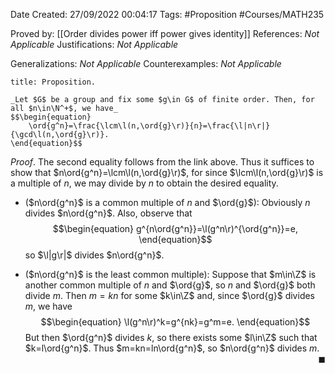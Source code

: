 <div class="topSpace"></div>

Date Created: 27/09/2022 00:04:17
Tags: #Proposition #Courses/MATH235

Proved by: [[Order divides power iff power gives identity]]
References: _Not Applicable_
Justifications: _Not Applicable_

Generalizations: _Not Applicable_
Counterexamples: _Not Applicable_

``` ad-Proposition
title: Proposition.

_Let $G$ be a group and fix some $g\in G$ of finite order. Then, for all $n\in\N^+$, we have_
$$\begin{equation}
    \ord{g^n}=\frac{\lcm\l(n,\ord{g}\r)}{n}=\frac{\l|n\r|}{\gcd\l(n,\ord{g}\r)}.
\end{equation}$$

```

_Proof_. The second equality follows from the link above. Thus it suffices to show that $n\ord{g^n}=\lcm\l(n,\ord{g}\r)$, for since $\lcm\l(n,\ord{g}\r)$ is a multiple of $n$, we may divide by $n$ to obtain the desired equality.
* ($n\ord{g^n}$ is a common multiple of $n$ and $\ord{g}$): Obviously $n$ divides $n\ord{g^n}$. Also, observe that
$$\begin{equation}
    g^{n\ord{g^n}}=\l(g^n\r)^{\ord{g^n}}=e,
\end{equation}$$
so $\l|g\r|$ divides $n\ord{g^n}$.

* ($n\ord{g^n}$ is the least common multiple): Suppose that $m\in\Z$ is another common multiple of $n$ and $\ord{g}$, so $n$ and $\ord{g}$ both divide $m$. Then $m=kn$ for some $k\in\Z$ and, since $\ord{g}$ divides $m$, we have
$$\begin{equation}
    \l(g^n\r)^k=g^{nk}=g^m=e.
\end{equation}$$
But then $\ord{g^n}$ divides $k$, so there exists some $l\in\Z$ such that $k=l\ord{g^n}$. Thus $m=kn=ln\ord{g^n}$, so $n\ord{g^n}$ divides $m$.<span style="float:right;">$\blacksquare$</span>
